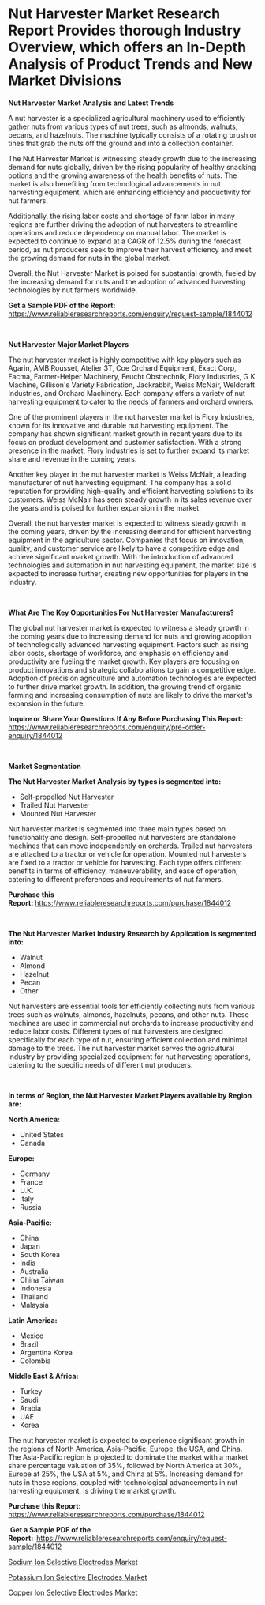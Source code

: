 <p><h1>Nut Harvester Market Research Report Provides thorough Industry Overview, which offers an In-Depth Analysis of Product Trends and New Market Divisions</h1></p><p><strong>Nut Harvester Market Analysis and Latest Trends</strong></p>
<p><p>A nut harvester is a specialized agricultural machinery used to efficiently gather nuts from various types of nut trees, such as almonds, walnuts, pecans, and hazelnuts. The machine typically consists of a rotating brush or tines that grab the nuts off the ground and into a collection container.</p><p>The Nut Harvester Market is witnessing steady growth due to the increasing demand for nuts globally, driven by the rising popularity of healthy snacking options and the growing awareness of the health benefits of nuts. The market is also benefiting from technological advancements in nut harvesting equipment, which are enhancing efficiency and productivity for nut farmers.</p><p>Additionally, the rising labor costs and shortage of farm labor in many regions are further driving the adoption of nut harvesters to streamline operations and reduce dependency on manual labor. The market is expected to continue to expand at a CAGR of 12.5% during the forecast period, as nut producers seek to improve their harvest efficiency and meet the growing demand for nuts in the global market.</p><p>Overall, the Nut Harvester Market is poised for substantial growth, fueled by the increasing demand for nuts and the adoption of advanced harvesting technologies by nut farmers worldwide.</p></p>
<p><strong>Get a Sample PDF of the Report:&nbsp;</strong> <a href="https://www.reliableresearchreports.com/enquiry/request-sample/1844012">https://www.reliableresearchreports.com/enquiry/request-sample/1844012</a></p>
<p>&nbsp;</p>
<p><strong>Nut Harvester Major Market Players</strong></p>
<p><p>The nut harvester market is highly competitive with key players such as Agarin, AMB Rousset, Atelier 3T, Coe Orchard Equipment, Exact Corp, Facma, Farmer-Helper Machinery, Feucht Obsttechnik, Flory Industries, G K Machine, Gillison's Variety Fabrication, Jackrabbit, Weiss McNair, Weldcraft Industries, and Orchard Machinery. Each company offers a variety of nut harvesting equipment to cater to the needs of farmers and orchard owners.</p><p>One of the prominent players in the nut harvester market is Flory Industries, known for its innovative and durable nut harvesting equipment. The company has shown significant market growth in recent years due to its focus on product development and customer satisfaction. With a strong presence in the market, Flory Industries is set to further expand its market share and revenue in the coming years.</p><p>Another key player in the nut harvester market is Weiss McNair, a leading manufacturer of nut harvesting equipment. The company has a solid reputation for providing high-quality and efficient harvesting solutions to its customers. Weiss McNair has seen steady growth in its sales revenue over the years and is poised for further expansion in the market.</p><p>Overall, the nut harvester market is expected to witness steady growth in the coming years, driven by the increasing demand for efficient harvesting equipment in the agriculture sector. Companies that focus on innovation, quality, and customer service are likely to have a competitive edge and achieve significant market growth. With the introduction of advanced technologies and automation in nut harvesting equipment, the market size is expected to increase further, creating new opportunities for players in the industry.</p></p>
<p>&nbsp;</p>
<p><strong>What Are The Key Opportunities For Nut Harvester Manufacturers?</strong></p>
<p><p>The global nut harvester market is expected to witness a steady growth in the coming years due to increasing demand for nuts and growing adoption of technologically advanced harvesting equipment. Factors such as rising labor costs, shortage of workforce, and emphasis on efficiency and productivity are fueling the market growth. Key players are focusing on product innovations and strategic collaborations to gain a competitive edge. Adoption of precision agriculture and automation technologies are expected to further drive market growth. In addition, the growing trend of organic farming and increasing consumption of nuts are likely to drive the market's expansion in the future.</p></p>
<p><strong>Inquire or Share Your Questions If Any Before Purchasing This Report:</strong> <a href="https://www.reliableresearchreports.com/enquiry/pre-order-enquiry/1844012">https://www.reliableresearchreports.com/enquiry/pre-order-enquiry/1844012</a></p>
<p>&nbsp;</p>
<p><strong>Market Segmentation</strong></p>
<p><strong>The Nut Harvester Market Analysis by types is segmented into:</strong></p>
<p><ul><li>Self-propelled Nut Harvester</li><li>Trailed Nut Harvester</li><li>Mounted Nut Harvester</li></ul></p>
<p><p>Nut harvester market is segmented into three main types based on functionality and design. Self-propelled nut harvesters are standalone machines that can move independently on orchards. Trailed nut harvesters are attached to a tractor or vehicle for operation. Mounted nut harvesters are fixed to a tractor or vehicle for harvesting. Each type offers different benefits in terms of efficiency, maneuverability, and ease of operation, catering to different preferences and requirements of nut farmers.</p></p>
<p><strong>Purchase this Report:&nbsp;</strong><a href="https://www.reliableresearchreports.com/purchase/1844012">https://www.reliableresearchreports.com/purchase/1844012</a></p>
<p>&nbsp;</p>
<p><strong>The Nut Harvester Market Industry Research by Application is segmented into:</strong></p>
<p><ul><li>Walnut</li><li>Almond</li><li>Hazelnut</li><li>Pecan</li><li>Other</li></ul></p>
<p><p>Nut harvesters are essential tools for efficiently collecting nuts from various trees such as walnuts, almonds, hazelnuts, pecans, and other nuts. These machines are used in commercial nut orchards to increase productivity and reduce labor costs. Different types of nut harvesters are designed specifically for each type of nut, ensuring efficient collection and minimal damage to the trees. The nut harvester market serves the agricultural industry by providing specialized equipment for nut harvesting operations, catering to the specific needs of different nut producers.</p></p>
<p>&nbsp;</p>
<p><strong>In terms of Region, the Nut Harvester Market Players available by Region are:</strong></p>
<p>
    <p> <strong> North America: </strong>
        <ul>
            <li>United States</li>
            <li>Canada</li>
        </ul>
        </p> 
    <p> <strong> Europe: </strong>
        <ul>
            <li>Germany</li>
            <li>France</li>
            <li>U.K.</li>
            <li>Italy</li>
            <li>Russia</li>
        </ul>
        </p> 
    <p> <strong> Asia-Pacific: </strong>
        <ul>
            <li>China</li>
            <li>Japan</li>
            <li>South Korea</li>
            <li>India</li>
            <li>Australia</li>
            <li>China Taiwan</li>
            <li>Indonesia</li>
            <li>Thailand</li>
            <li>Malaysia</li>
        </ul>
        </p> 
    <p> <strong> Latin America: </strong>
        <ul>
            <li>Mexico</li>
            <li>Brazil</li>
            <li>Argentina Korea</li>
            <li>Colombia</li>
        </ul>
        </p> 
    <p> <strong> Middle East & Africa: </strong>
        <ul>
            <li>Turkey</li>
            <li>Saudi</li>
            <li>Arabia</li>
            <li>UAE</li>
            <li>Korea</li>
        </ul>
    </p>
    </p>
<p><p>The nut harvester market is expected to experience significant growth in the regions of North America, Asia-Pacific, Europe, the USA, and China. The Asia-Pacific region is projected to dominate the market with a market share percentage valuation of 35%, followed by North America at 30%, Europe at 25%, the USA at 5%, and China at 5%. Increasing demand for nuts in these regions, coupled with technological advancements in nut harvesting equipment, is driving the market growth.</p></p>
<p><strong>Purchase this Report: </strong><a href="https://www.reliableresearchreports.com/purchase/1844012">https://www.reliableresearchreports.com/purchase/1844012</a></p>
<p>&nbsp;<strong>Get a Sample PDF of the Report:&nbsp;&nbsp;</strong><a href="https://www.reliableresearchreports.com/enquiry/request-sample/1844012">https://www.reliableresearchreports.com/enquiry/request-sample/1844012</a></p>
<p><strong></strong></p>
<p><p><a href="https://view.publitas.com/reportprime-1/sodium-ion-selective-electrodes-market-size-growing-and-forecasted-for-period-from-2024-2031-and-provides-complete-market-analysis-of-this-market/">Sodium Ion Selective Electrodes Market</a></p><p><a href="https://view.publitas.com/reportprime-1/potassium-ion-selective-electrodes-market-research-report-unlocks-analysis-on-the-market-financial-status-market-size-and-market-revenue-upto-2031/">Potassium Ion Selective Electrodes Market</a></p><p><a href="https://view.publitas.com/reportprime-1/copper-ion-selective-electrodes-market-centers-on-aspects-such-as-market-growth-market-share-market-opportunity-and-projected-forecasts-spanning-from-2024-to-2031/">Copper Ion Selective Electrodes Market</a></p></p>